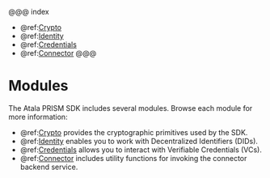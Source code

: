 @@@ index
* @ref:[Crypto](crypto.md)
* @ref:[Identity](identity.md)
* @ref:[Credentials](credentials.md)
* @ref:[Connector](connector.md)
@@@


# Modules

The Atala PRISM SDK includes several modules. Browse each module for more information:

* @ref:[Crypto](crypto.md) provides the cryptographic primitives used by the SDK.
* @ref:[Identity](identity.md) enables you to work with Decentralized Identifiers (DIDs).
* @ref:[Credentials](credentials.md) allows you to interact with Verifiable Credentials (VCs).
* @ref:[Connector](connector.md) includes utility functions for invoking the connector backend service.

